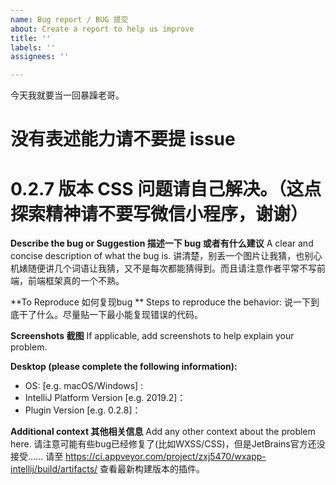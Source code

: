 ```yaml
---
name: Bug report / BUG 提交
about: Create a report to help us improve
title: ''
labels: ''
assignees: ''

---
```

今天我就要当一回暴躁老哥。
# 没有表述能力请不要提 issue
# 0.2.7 版本 CSS 问题请自己解决。（这点探索精神请不要写微信小程序，谢谢）

**Describe the bug or Suggestion 描述一下 bug 或者有什么建议**
A clear and concise description of what the bug is.
讲清楚，别丢一个图片让我猜，也别心机婊随便讲几个词语让我猜，又不是每次都能猜得到。而且请注意作者平常不写前端，前端框架真的一个不熟。

**To Reproduce 如何复现bug **
Steps to reproduce the behavior:
说一下到底干了什么。尽量贴一下最小能复现错误的代码。


**Screenshots 截图**
If applicable, add screenshots to help explain your problem.

**Desktop (please complete the following information):**
 - OS: [e.g. macOS/Windows] :
 - IntelliJ Platform Version [e.g. 2019.2]：
 - Plugin Version [e.g. 0.2.8]：

**Additional context 其他相关信息**
Add any other context about the problem here.
请注意可能有些bug已经修复了(比如WXSS/CSS)，但是JetBrains官方还没接受……
请至 https://ci.appveyor.com/project/zxj5470/wxapp-intellij/build/artifacts/ 查看最新构建版本的插件。
